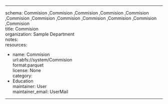 


---  
schema: Commision ,Commision ,Commision ,Commision ,Commision ,Commision ,Commision ,Commision ,Commision ,Commision ,Commision ,Commision   
title: Commision   
organization: Sample Department  
notes:   
resources:  
- name: Commision  
 url:abfs://system/Commision  
 format:parquet  
license: None  
category:
 - Education  
maintainer: User  
maintainer_email: UserMail  
---